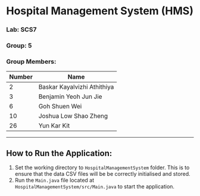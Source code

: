 # Hospital Management System (HMS)

### Lab: SCS7  
### Group: 5  

### Group Members:
| Number | Name                          |
|--------|-------------------------------|
| 2      | Baskar Kayalvizhi Athithiya   |
| 3      | Benjamin Yeoh Jun Jie         |
| 6      | Goh Shuen Wei                 |
| 10     | Joshua Low Shao Zheng         |
| 26     | Yun Kar Kit                   |

---

## How to Run the Application:
1. Set the working directory to `HospitalManagementSystem` folder. This is to ensure that the data CSV files will be be correctly initialised and stored.
3. Run the `Main.java` file located at `HospitalManagementSystem/src/Main.java` to start the application.
